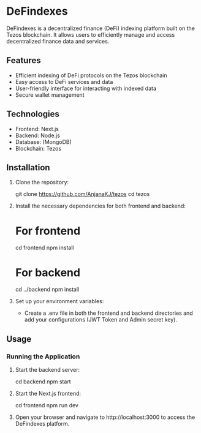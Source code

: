 # DeFindexes

DeFindexes is a decentralized finance (DeFi) indexing platform built on the Tezos blockchain. It allows users to efficiently manage and access decentralized finance data and services.


## Features

- Efficient indexing of DeFi protocols on the Tezos blockchain
- Easy access to DeFi services and data
- User-friendly interface for interacting with indexed data
- Secure wallet management

## Technologies

- Frontend: Next.js
- Backend: Node.js
- Database: (MongoDB)
- Blockchain: Tezos

## Installation

1. Clone the repository:
   
   git clone https://github.com/AnjanaKJ/tezos
   cd tezos
   

2. Install the necessary dependencies for both frontend and backend:
   
   # For frontend
   cd frontend
   npm install

   # For backend
   cd ../backend
   npm install
   

3. Set up your environment variables:
   - Create a .env file in both the frontend and backend directories and add your configurations (JWT Token and Admin secret key).

## Usage

### Running the Application

1. Start the backend server:
   
   cd backend
   npm start
   

2. Start the Next.js frontend:
   
   cd frontend
   npm run dev
   

3. Open your browser and navigate to http://localhost:3000 to access the DeFindexes platform.
